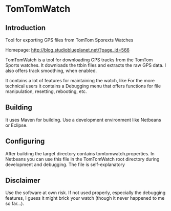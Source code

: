 # TomTomWatch

## Introduction
Tool for exporting GPS files from TomTom Sporexts Watches

Homepage: http://blog.studioblueplanet.net/?page_id=566

TomTomWatch is a tool for downloading GPS tracks from the TomTom Sports watches. It downloads the ttbin files and extracts the raw GPS data.
I also offers track smoothing, when enabled.

It contains a lot of features for maintaining the watch, like 
For the more technical users it contains a Debugging menu that offers functions for file manipulation, resetting, rebooting, etc.

## Building
It uses Maven for building. Use a development environment like Netbeans or Eclipse. 

## Configuring
After building the target directory contains tomtomwatch.properties. In Netbeans you can use this file in the TomTomWatch root directory 
during development and debugging.
The file is self-explanatory

## Disclaimer
Use the software at own risk. If not used properly, especially the debugging features, I guess it might brick your watch 
(though it never happened to me so far...). 
